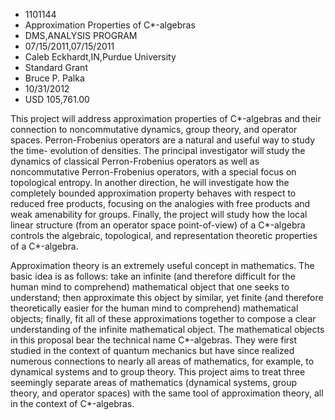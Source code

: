 
* 1101144
* Approximation Properties of C*-algebras
* DMS,ANALYSIS PROGRAM
* 07/15/2011,07/15/2011
* Caleb Eckhardt,IN,Purdue University
* Standard Grant
* Bruce P. Palka
* 10/31/2012
* USD 105,761.00

This project will address approximation properties of C*-algebras and their
connection to noncommutative dynamics, group theory, and operator spaces.
Perron-Frobenius operators are a natural and useful way to study the time-
evolution of densities. The principal investigator will study the dynamics of
classical Perron-Frobenius operators as well as noncommutative Perron-Frobenius
operators, with a special focus on topological entropy. In another direction, he
will investigate how the completely bounded approximation property behaves with
respect to reduced free products, focusing on the analogies with free products
and weak amenability for groups. Finally, the project will study how the local
linear structure (from an operator space point-of-view) of a C*-algebra controls
the algebraic, topological, and representation theoretic properties of a
C*-algebra.

Approximation theory is an extremely useful concept in mathematics. The basic
idea is as follows: take an infinite (and therefore difficult for the human mind
to comprehend) mathematical object that one seeks to understand; then
approximate this object by similar, yet finite (and therefore theoretically
easier for the human mind to comprehend) mathematical objects; finally, fit all
of these approximations together to compose a clear understanding of the
infinite mathematical object. The mathematical objects in this proposal bear the
technical name C*-algebras. They were first studied in the context of quantum
mechanics but have since realized numerous connections to nearly all areas of
mathematics, for example, to dynamical systems and to group theory. This project
aims to treat three seemingly separate areas of mathematics (dynamical systems,
group theory, and operator spaces) with the same tool of approximation theory,
all in the context of C*-algebras.
